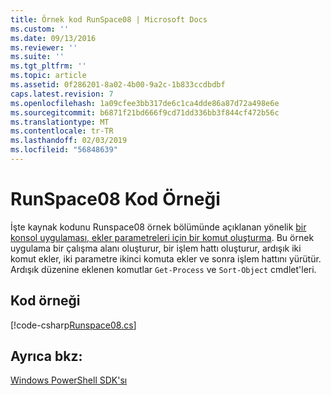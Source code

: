 ```yaml
---
title: Örnek kod RunSpace08 | Microsoft Docs
ms.custom: ''
ms.date: 09/13/2016
ms.reviewer: ''
ms.suite: ''
ms.tgt_pltfrm: ''
ms.topic: article
ms.assetid: 0f286201-8a02-4b00-9a2c-1b833ccdbdbf
caps.latest.revision: 7
ms.openlocfilehash: 1a09cfee3bb317de6c1ca4dde86a87d72a498e6e
ms.sourcegitcommit: b6871f21bd666f9cd71dd336bb3f844cf472b56c
ms.translationtype: MT
ms.contentlocale: tr-TR
ms.lasthandoff: 02/03/2019
ms.locfileid: "56848639"
---
```

# <a name="runspace08-code-sample"></a>RunSpace08 Kod Örneği

İşte kaynak kodunu Runspace08 örnek bölümünde açıklanan yönelik [bir konsol uygulaması, ekler parametreleri için bir komut oluşturma](http://msdn.microsoft.com/en-us/848b2b46-60f1-4a86-b448-cfc7c0cccfba). Bu örnek uygulama bir çalışma alanı oluşturur, bir işlem hattı oluşturur, ardışık iki komut ekler, iki parametre ikinci komuta ekler ve sonra işlem hattını yürütür. Ardışık düzenine eklenen komutlar `Get-Process` ve `Sort-Object` cmdlet'leri.

## <a name="code-sample"></a>Kod örneği

[!code-csharp[Runspace08.cs](../../powershell-sdk-samples/SDK-2.0/csharp/Runspace08/Runspace08.cs#L11-L86 "Runspace08.cs")]

## <a name="see-also"></a>Ayrıca bkz:

[Windows PowerShell SDK'sı](../windows-powershell-reference.md)